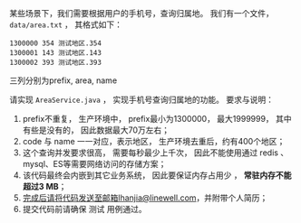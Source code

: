 某些场景下，我们需要根据用户的手机号，查询归属地。 我们有一个文件， `data/area.txt` ， 其格式如下：

```
1300000	354	测试地区.354
1300001	143	测试地区.143
1300002	393	测试地区.393
```

三列分别为prefix, area, name

请实现 `AreaService.java` ， 实现手机号查询归属地的功能。 要求与说明：
1. prefix不重复， 生产环境中， prefix最小为1300000， 最大1999999， 其中有些是没有的， 因此数据最大70万左右；
1. code 与 name 一一对应，表示地区， 生产环境去重后，约有400个地区；
1. 这个查询并发要求很高， 需要每秒最少上千次， 因此不能使用通过 redis 、mysql、ES等需要网络访问的存储方案；
1. 该代码最终会内嵌到其它业务系统， 因此要保证内存占用少 ， **常驻内存不能超过3 MB**；
1. 完成后请将代码发送至邮箱lhanjia@linewell.com，并附带个人简历；
1. 提交代码前请确保 测试 用例通过。

